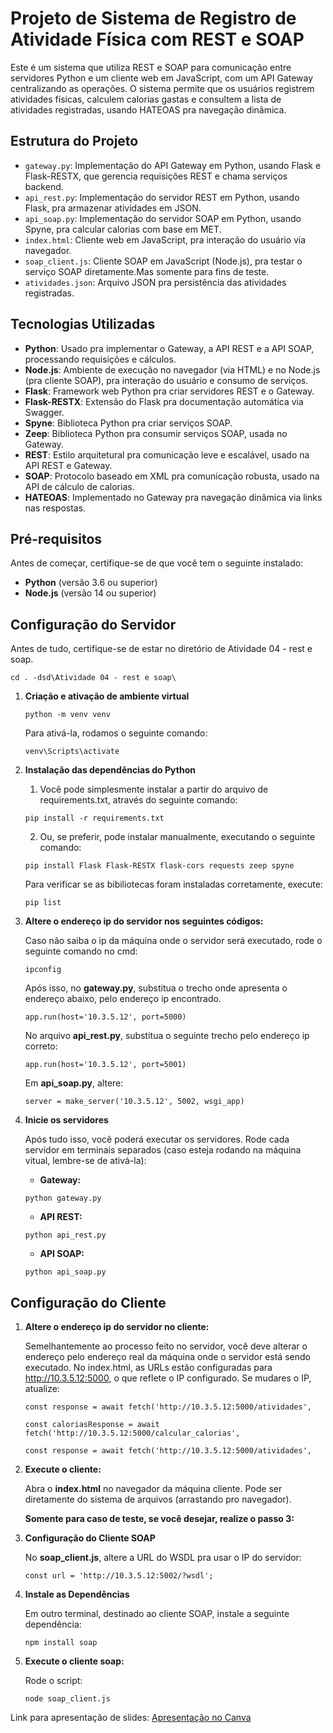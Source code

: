 # Projeto de Sistema de Registro de Atividade Física com REST e SOAP

Este é um sistema que utiliza REST e SOAP para comunicação entre servidores Python e um cliente web em JavaScript, com um API Gateway centralizando as operações. O sistema permite que os usuários registrem atividades físicas, calculem calorias gastas e consultem a lista de atividades registradas, usando HATEOAS pra navegação dinâmica.

## Estrutura do Projeto

- `gateway.py`: Implementação do API Gateway em Python, usando Flask e Flask-RESTX, que gerencia requisições REST e chama serviços backend.
- `api_rest.py`: Implementação do servidor REST em Python, usando Flask, pra armazenar atividades em JSON.
- `api_soap.py`:  Implementação do servidor SOAP em Python, usando Spyne, pra calcular calorias com base em MET. 
- `index.html`: Cliente web em JavaScript, pra interação do usuário via navegador.
- `soap_client.js`:  Cliente SOAP em JavaScript (Node.js), pra testar o serviço SOAP diretamente.Mas somente para fins de teste.
- `atividades.json`: Arquivo JSON pra persistência das atividades registradas.

## Tecnologias Utilizadas

- **Python**: Usado pra implementar o Gateway, a API REST e a API SOAP, processando requisições e cálculos.
- **Node.js**: Ambiente de execução no navegador (via HTML) e no Node.js (pra cliente SOAP), pra interação do usuário e consumo de serviços.
- **Flask**: Framework web Python pra criar servidores REST e o Gateway.
- **Flask-RESTX**: Extensão do Flask pra documentação automática via Swagger.
- **Spyne**: Biblioteca Python pra criar serviços SOAP.
- **Zeep**: Biblioteca Python pra consumir serviços SOAP, usada no Gateway.
- **REST**: Estilo arquitetural pra comunicação leve e escalável, usado na API REST e Gateway.
- **SOAP**: Protocolo baseado em XML pra comunicação robusta, usado na API de cálculo de calorias.
- **HATEOAS**: Implementado no Gateway pra navegação dinâmica via links nas respostas.

## Pré-requisitos

Antes de começar, certifique-se de que você tem o seguinte instalado:

- **Python** (versão 3.6 ou superior)
- **Node.js** (versão 14 ou superior)

## Configuração do Servidor

Antes de tudo, certifique-se de estar no diretório de Atividade 04 - rest e soap.
```
cd . -dsd\Atividade 04 - rest e soap\
```

1. **Criação e ativação de ambiente virtual**
    ```
    python -m venv venv
    ```
    Para ativá-la, rodamos o seguinte comando:
    ```
    venv\Scripts\activate
    ```

2. **Instalação das dependências do Python**
    1. Você pode simplesmente instalar a partir do arquivo de requirements.txt, através do seguinte comando:
    ```
    pip install -r requirements.txt
    ```
    2. Ou, se preferir, pode instalar manualmente, executando o seguinte comando:
    ```
    pip install Flask Flask-RESTX flask-cors requests zeep spyne
    ```
    Para verificar se as bibiliotecas foram instaladas corretamente, execute:
    ```
    pip list 
    ```

2. **Altere o endereço ip do servidor nos seguintes códigos:**
   
    Caso não saiba o ip da máquina onde o servidor será executado, rode o seguinte comando no cmd:
    ```
    ipconfig
    ```
    Após isso, no **gateway.py**, substitua o trecho onde apresenta o endereço abaixo, pelo endereço ip encontrado.
    ```
    app.run(host='10.3.5.12', port=5000) 
    ```
     No arquivo **api_rest.py**, substitua o seguinte trecho pelo endereço ip correto:
    ```
    app.run(host='10.3.5.12', port=5001) 
    ```
     Em **api_soap.py**, altere:
    ```
    server = make_server('10.3.5.12', 5002, wsgi_app) 
    ```
3. **Inicie os servidores**

    Após tudo isso, você poderá executar os servidores. Rode cada servidor em terminais separados (caso esteja rodando na máquina vitual, lembre-se de ativá-la):
    - **Gateway:**
    ```
    python gateway.py
    ```
     - **API REST:**
    ```
    python api_rest.py
    ```
     - **API SOAP:**
    ```
    python api_soap.py
    ```


## Configuração do Cliente

1. **Altere o endereço ip do servidor no cliente:**
   
    Semelhantemente ao processo feito no servidor, você deve alterar o endereço pelo endereço real da máquina onde o servidor está sendo executado.
    No index.html, as URLs estão configuradas para http://10.3.5.12:5000, o que reflete o IP configurado. Se mudares o IP, atualize:
    ```    
    const response = await fetch('http://10.3.5.12:5000/atividades', 
    ```
    ```    
    const caloriasResponse = await fetch('http://10.3.5.12:5000/calcular_calorias',  
    ```
    ```    
    const response = await fetch('http://10.3.5.12:5000/atividades',
    ```

2. **Execute o cliente:**

    Abra o **index.html** no navegador da máquina cliente. Pode ser diretamente do sistema de arquivos (arrastando pro navegador).

    **Somente para caso de teste, se você desejar, realize o passo 3:**

3. **Configuração do Cliente SOAP**

    No **soap_client.js**, altere a URL do WSDL pra usar o IP do servidor:
    ```
    const url = 'http://10.3.5.12:5002/?wsdl';
    ```

4. **Instale as Dependências**

    Em outro terminal, destinado ao cliente SOAP, instale a seguinte dependência:
    ```
    npm install soap
    ```
5. **Execute o cliente soap:**

    Rode o script:
    ```
    node soap_client.js
    ```
Link para apresentação de slides: [Apresentação no Canva](https://www.canva.com/design/DAGe-88ijjg/OWNRjBdNVpSuSrDObiq1Vg/edit?utm_content=DAGe-88ijjg&utm_campaign=designshare&utm_medium=link2&utm_source=sharebutton)
